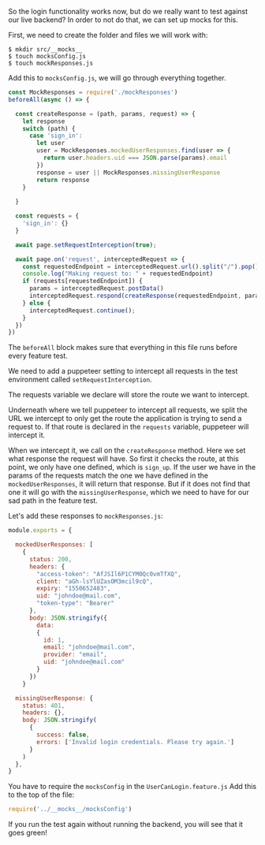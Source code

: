 So the login functionality works now, but do we really want to test against our live backend? In order to not do that, we can set up mocks for this.

First, we need to create the folder and files we will work with:

```shell
$ mkdir src/__mocks__
$ touch mocksConfig.js
$ touch mockResponses.js

```

Add this to `mocksConfig.js`, we will go through everything together.

```js
const MockResponses = require('./mockResponses')
beforeAll(async () => {

  const createResponse = (path, params, request) => {
    let response
    switch (path) {
      case 'sign_in':
        let user
        user = MockResponses.mockedUserResponses.find(user => {
          return user.headers.uid === JSON.parse(params).email
        })
        response = user || MockResponses.missingUserResponse
        return response
    }
    
  }

  const requests = {
    'sign_in': {}
  }

  await page.setRequestInterception(true);

  await page.on('request', interceptedRequest => {
    const requestedEndpoint = interceptedRequest.url().split("/").pop().split('?')[0];
    console.log("Making request to: " + requestedEndpoint)
    if (requests[requestedEndpoint]) {
      params = interceptedRequest.postData()
      interceptedRequest.respond(createResponse(requestedEndpoint, params, interceptedRequest));
    } else {
      interceptedRequest.continue();
    }
  })
})
```

The `beforeAll` block makes sure that everything in this file runs before every feature test. 

We need to add a puppeteer setting to intercept all requests in the test environment called `setRequestInterception`.

The requests variable we declare will store the route we want to intercept.

Underneath where we tell puppeteer to intercept all requests, we split the URL we intercept to only get the route the application is trying to send a request to. If that route is declared in the `requests` variable,  puppeteer will intercept it.

When we intercept it, we call on the `createResponse` method. Here we set what response the request will have. So first it checks the route, at this point, we only have one defined, which is `sign_up`. If the user we have in the params of the requests match the one we have defined in the `mockedUserResponses`, it will return that response. But if it does not find that one it will go with the `missingUserResponse`, which we need to have for our sad path in the feature test.

Let's add these responses to `mockResponses.js`:

```js
module.exports = {

  mockedUserResponses: [
    {
      status: 200,
      headers: {
        "access-token": "AfJSIl6P1CYM0Qc0vmTfXQ",
        client: "aGh-lsYlUZasOM3mcil9cQ",
        expiry: "1550652483",
        uid: "johndoe@mail.com",
        "token-type": "Bearer"
      },
      body: JSON.stringify({
        data:
        {
          id: 1,
          email: "johndoe@mail.com",
          provider: "email",
          uid: "johndoe@mail.com"
        }
      })
    }

  missingUserResponse: {
    status: 401,
    headers: {},
    body: JSON.stringify(
      {
        success: false,
        errors: ['Invalid login credentials. Please try again.']
      }
    )
  },
}
```

You have to require the `mocksConfig` in the `UserCanLogin.feature.js` Add this to the top of the file:

```js
require('../__mocks__/mocksConfig')
```

If you run the test again without running the backend, you will see that it goes green!

